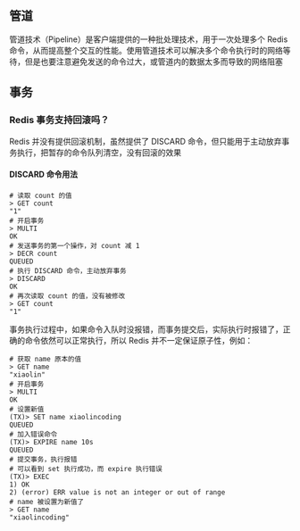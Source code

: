 ## 管道

管道技术（Pipeline）是客户端提供的一种批处理技术，用于一次处理多个 Redis 命令，从而提高整个交互的性能。使用管道技术可以解决多个命令执行时的网络等待，但是也要注意避免发送的命令过大，或管道内的数据太多而导致的网络阻塞

## 事务

### Redis 事务支持回滚吗？

Redis 并没有提供回滚机制，虽然提供了 DISCARD 命令，但只能用于主动放弃事务执行，把暂存的命令队列清空，没有回滚的效果

#### DISCARD 命令用法

```shell
# 读取 count 的值
> GET count
"1"
# 开启事务
> MULTI
OK
# 发送事务的第一个操作，对 count 减 1
> DECR count
QUEUED
# 执行 DISCARD 命令，主动放弃事务
> DISCARD
OK
# 再次读取 count 的值，没有被修改
> GET count
"1"
```

事务执行过程中，如果命令入队时没报错，而事务提交后，实际执行时报错了，正确的命令依然可以正常执行，所以 Redis 并不一定保证原子性，例如：

```shell
# 获取 name 原本的值
> GET name
"xiaolin"
# 开启事务
> MULTI
OK
# 设置新值
(TX)> SET name xiaolincoding
QUEUED
# 加入错误命令
(TX)> EXPIRE name 10s
QUEUED
# 提交事务，执行报错
# 可以看到 set 执行成功，而 expire 执行错误
(TX)> EXEC
1) OK
2) (error) ERR value is not an integer or out of range
# name 被设置为新值了
> GET name
"xiaolincoding"
```